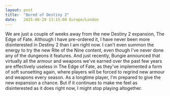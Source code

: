 ```yaml
---
layout: post
title:  "Bored of Destiny 2"
date:   2025-06-29 13:15:00 Europe/London
---
```


We are just a couple of weeks away from the new Destiny 2 expansion, The Edge of Fate. Although I have pre-ordered it, I have never been more disinterested in Destiny 2 than I am right now. I can't even summon the energy to try the new Rite of the Nine content, even though I've never done any of the dungeons it features. And just recently, Bungie announced that virtually all the armour and weapons we've earned over the past few years are effectively useless in The Edge of Fate, as they've implemented a form of soft sunsetting again, where players will be forced to regrind new armour and weapons every season. As a longtime player, I'm prepared to give the new expansion a chance. But if it continues to make me feel as disinterested as it does right now, I might stop playing altogether.
